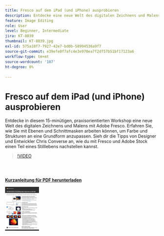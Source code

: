 ```yaml
---
title: Fresco auf dem iPad (und iPhone) ausprobieren
description: Entdecke eine neue Welt des digitalen Zeichnens und Malens mit Adobe Fresco in diesem 15-minütigen, praktischen Workshop
feature: Image Editing
role: User
level: Beginner, Intermediate
jira: KT-8039
thumbnail: KT-8039.jpg
exl-id: 575a18f7-7927-42e7-bd0b-58994536a9f7
source-git-commit: e39efe0f7afc4e3e970ea7f2df57b51bf17123a6
workflow-type: tm+mt
source-wordcount: '107'
ht-degree: 0%

---
```


# Fresco auf dem iPad (und iPhone) ausprobieren

Entdecke in diesem 15-minütigen, praxisorientierten Workshop eine neue Welt des digitalen Zeichnens und Malens mit Adobe Fresco. Erfahren Sie, wie Sie mit Ebenen und Schnittmasken arbeiten können, um Farbe und Strukturen an eine Grundform anzupassen. Sieh dir die Tipps von Designer und Entwickler Chris Converse an, wie du mit Fresco und Adobe Stock einen Teil eines Stilllebens nachstellen kannst.

>[!VIDEO](https://video.tv.adobe.com/v/333804?hidetitle=true)

<br> 

[**Kurzanleitung für PDF herunterladen**](../quick-reference/Frescoworkshop.pdf)

[![Bild der ersten Seite der Kurzanleitung](assets/FrescoworkshopPage1.png)](../quick-reference/Frescoworkshop.pdf)